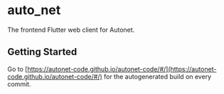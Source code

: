# auto_net

The frontend Flutter web client for Autonet.

## Getting Started

Go to [https://autonet-code.github.io/autonet-code/#/](https://autonet-code.github.io/autonet-code/#/) for the autogenerated build on every commit.